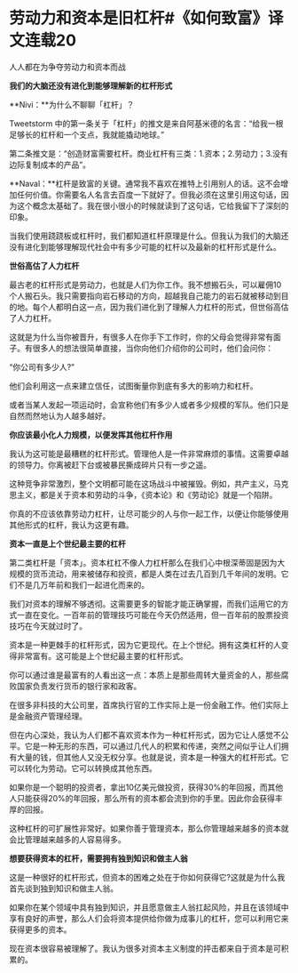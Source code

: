 # 劳动力和资本是旧杠杆#《如何致富》译文连载20

人人都在为争夺劳动力和资本而战

**我们的大脑还没有进化到能够理解新的杠杆形式**

**Nivi：**为什么不聊聊「杠杆」？

Tweetstorm 中的第一条关于「杠杆」的推文是来自阿基米德的名言：“给我一根足够长的杠杆和一个支点，我就能撬动地球。”

第二条推文是：“创造财富需要杠杆。商业杠杆有三类：1.资本；2.劳动力；3.没有边际复制成本的产品”。

**Naval：**杠杆是致富的关键。通常我不喜欢在推特上引用别人的话。这不会增加任何价值。你需要名人名言去百度一下就好了。但我必须在这里引用这句话，因为这个概念太基础了。我在很小很小的时候就读到了这句话，它给我留下了深刻的印象。

当我们使用跷跷板或杠杆时，我们都知道杠杆原理是什么。但我认为我们的大脑还没有进化到能够理解现代社会中有多少可能的杠杆以及最新的杠杆形式是什么。

**世俗高估了人力杠杆**

最古老的杠杆形式是劳动力，也就是人们为你工作。我不想搬石头，可以雇佣10个人搬石头。我只需要指向岩石移动的方向，超越我自己能力的岩石就被移动到目的地。每个人都明白这一点，因为我们进化到了理解人力杠杆的形式，但世俗高估了人力杠杆。

这就是为什么当你被晋升，有很多人在你手下工作时，你的父母会觉得非常有面子。有很多人的想法很简单直接，当你向他们介绍你的公司时，他们会问你：

“你公司有多少人?”

他们会利用这一点来建立信任，试图衡量你到底有多大的影响力和杠杆。

或者当某人发起一项运动时，会宣称他们有多少人或者多少规模的军队。他们只是自然而然地认为人越多越好。

**你应该最小化人力规模，以便发挥其他杠杆作用**

我认为这可能是最糟糕的杠杆形式。管理他人是一件非常麻烦的事情。这需要卓越的领导力。你离被赶下台或被暴民撕成碎片只有一步之遥。

这种竞争非常激烈，整个文明都可能在这场战斗中被摧毁。例如，共产主义，马克思主义，都是关于资本和劳动的斗争，《资本论》和《劳动论》就是一个陷阱。

你真的不应该依靠劳动力杠杆，让尽可能少的人与你一起工作，以便让你能够使用其他形式的杠杆，我认为这更有趣。

**资本一直是上个世纪最主要的杠杆**

第二类杠杆是「资本」。资本杠杠不像人力杠杆那么在我们心中根深蒂固是因为大规模的货币流动，用来被储存和投资，都是人类在过去几百到几千年间的发明。它们不是几万年前和我们一起进化而来的。

我们对资本的理解不够透彻。这需要更多的智能才能正确掌握，而我们运用它的方式一直在变化。一百年前的管理技巧可能在今天仍然适用，但一百年前的股票投资技巧在今天就过时了。

资本是一种更棘手的杠杆形式，因为它更现代。在上个世纪。拥有这类杠杆的人变得非常富有。这可能是上个世纪最主要的杠杆形式。

你可以通过谁是最富有的人看出这一点：本质上是那些周转大量资金的人，那些腐败国家负责发行货币的银行家和政客。

在很多非科技的大公司里，首席执行官的工作实际上是一份金融工作。他们实际上是金融资产管理经理。

但在内心深处，我认为人们都不喜欢资本作为一种杠杆形式，因为它让人感觉不公平。它是一种无形的东西，可以通过几代人的积累和传递，突然之间似乎让人们拥有大量的钱，但其他人又没无权分享。也就是说，资本是一种强大的杠杆形式。它可以转化为劳动。它可以转换成其他东西。

如果你是一个聪明的投资者，拿出10亿美元做投资，获得30%的年回报，而其他人只能获得20%的年回报，那么所有的资本都会流到你的手里。因此你会获得丰厚的回报。

这种杠杆的可扩展性非常好。如果你善于管理资本，那么你管理越来越多的资本就会比管理越来越多的人容易得多。

**想要获得资本的杠杆，需要拥有独到知识和做主人翁**

这是一种很好的杠杆形式，但资本的困难之处在于你如何获得它?这就是为什么我首先谈到独到知识和做主人翁。

如果你在某个领域中具有独到知识，并且愿意做主人翁扛起风险，并且在该领域中享有良好的声誉，那么人们会将资本提供给你做为成事儿的杠杆，您可以利用它来获得更多的资本。

现在资本很容易被理解了。我认为很多对资本主义制度的抨击都来自于资本是可积累的。